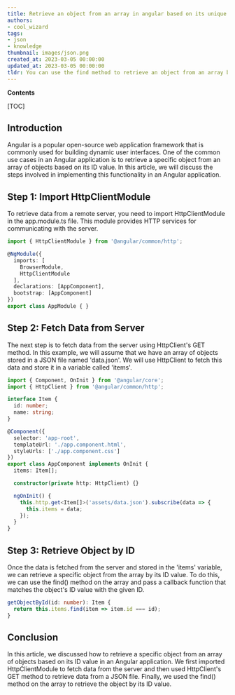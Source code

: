 ```yaml
---
title: Retrieve an object from an array in angular based on its unique identifier
authors:
- cool_wizard
tags:
- json
- knowledge
thumbnail: images/json.png
created_at: 2023-03-05 00:00:00
updated_at: 2023-03-05 00:00:00
tldr: You can use the find method to retrieve an object from an array by its id in Angular.
---
```


**Contents**

[TOC]

## Introduction
Angular is a popular open-source web application framework that is commonly used for building dynamic user interfaces. One of the common use cases in an Angular application is to retrieve a specific object from an array of objects based on its ID value. In this article, we will discuss the steps involved in implementing this functionality in an Angular application.

## Step 1: Import HttpClientModule
To retrieve data from a remote server, you need to import HttpClientModule in the app.module.ts file. This module provides HTTP services for communicating with the server.

```typescript
import { HttpClientModule } from '@angular/common/http';

@NgModule({
  imports: [
    BrowserModule,
    HttpClientModule
  ],
  declarations: [AppComponent],
  bootstrap: [AppComponent]
})
export class AppModule { }
```

## Step 2: Fetch Data from Server
The next step is to fetch data from the server using HttpClient's GET method. In this example, we will assume that we have an array of objects stored in a JSON file named 'data.json'. We will use HttpClient to fetch this data and store it in a variable called 'items'.

```typescript
import { Component, OnInit } from '@angular/core';
import { HttpClient } from '@angular/common/http';

interface Item {
  id: number;
  name: string;
}

@Component({
  selector: 'app-root',
  templateUrl: './app.component.html',
  styleUrls: ['./app.component.css']
})
export class AppComponent implements OnInit {
  items: Item[];

  constructor(private http: HttpClient) {}

  ngOnInit() {
    this.http.get<Item[]>('assets/data.json').subscribe(data => {
      this.items = data;
    });
  }
}
```

## Step 3: Retrieve Object by ID
Once the data is fetched from the server and stored in the 'items' variable, we can retrieve a specific object from the array by its ID value. To do this, we can use the find() method on the array and pass a callback function that matches the object's ID value with the given ID.

```typescript
getObjectById(id: number): Item {
  return this.items.find(item => item.id === id);
}
```

## Conclusion
In this article, we discussed how to retrieve a specific object from an array of objects based on its ID value in an Angular application. We first imported HttpClientModule to fetch data from the server and then used HttpClient's GET method to retrieve data from a JSON file. Finally, we used the find() method on the array to retrieve the object by its ID value.
